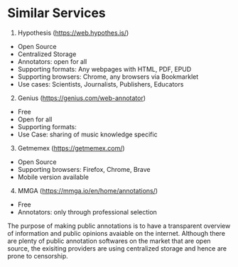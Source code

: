 # Similar Services

1. Hypothesis (https://web.hypothes.is/)

- Open Source
- Centralized Storage
- Annotators: open for all
- Supporting formats: Any webpages with HTML, PDF, EPUD
- Supporting browsers: Chrome, any browsers via Bookmarklet
- Use cases: Scientists, Journalists, Publishers, Educators


2. Genius (https://genius.com/web-annotator)

- Free 
- Open for all
- Supporting formats: 
- Use Case: sharing of music knowledge specific

3. Getmemex (https://getmemex.com/)

- Open Source
- Supporting browsers: Firefox, Chrome, Brave
- Mobile version available

4. MMGA (https://mmga.io/en/home/annotations/)

- Free
- Annotators: only through professional selection


The purpose of making public annotations is to have a transparent overview of information and public opinions avaiable on the internet. Although there are plenty of public annotation softwares on the market that are open source, the exisiting providers are using centralized storage and hence are prone to censorship. 
